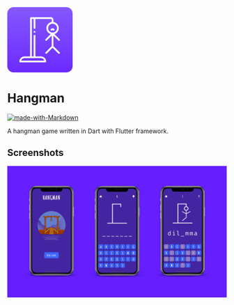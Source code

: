 <img width="150" height="150" src="./res/documentation/icon.png" />

# Hangman
[![made-with-Markdown](https://img.shields.io/badge/Made%20with-Flutter-1389FD.svg)](http://flutter.dev)

A hangman game written in Dart with Flutter framework.

## Screenshots

<img src="./res/documentation/mockup.jpg">
